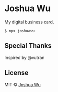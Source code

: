 # Joshua Wu
My digital business card.
```
$ npx joshuawu
```


## Special Thanks
Inspired by @vutran

## License
MIT © [Joshua Wu](https://github.com/jwu910)
